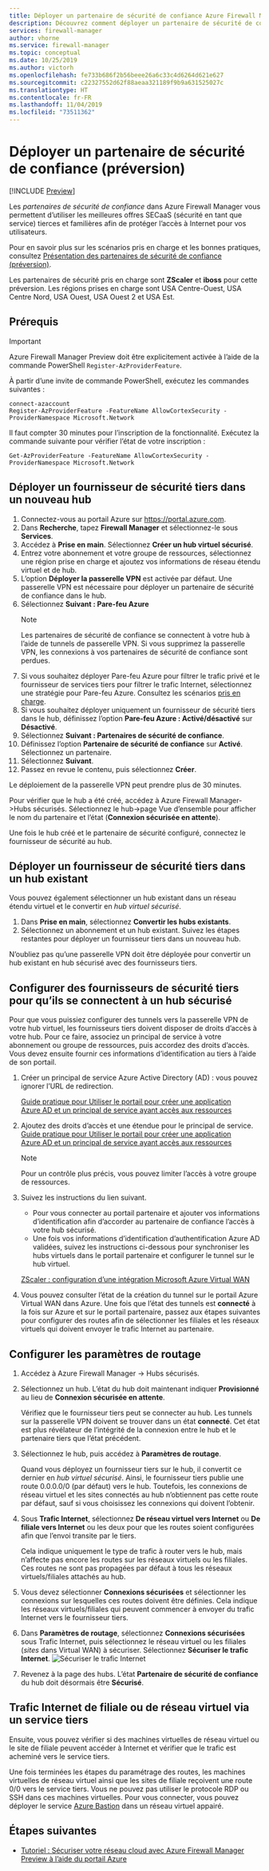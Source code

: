 ```yaml
---
title: Déployer un partenaire de sécurité de confiance Azure Firewall Manager
description: Découvrez comment déployer un partenaire de sécurité de confiance Azure Firewall Manager à l’aide du portail Azure.
services: firewall-manager
author: vhorne
ms.service: firewall-manager
ms.topic: conceptual
ms.date: 10/25/2019
ms.author: victorh
ms.openlocfilehash: fe733b686f2b56beee26a6c33c4d6264d621e627
ms.sourcegitcommit: c22327552d62f88aeaa321189f9b9a631525027c
ms.translationtype: HT
ms.contentlocale: fr-FR
ms.lasthandoff: 11/04/2019
ms.locfileid: "73511362"
---
```

# <a name="deploy-a-trusted-security-partner-preview"></a>Déployer un partenaire de sécurité de confiance (préversion)

[!INCLUDE [Preview](../../includes/firewall-manager-preview-notice.md)]

Les *partenaires de sécurité de confiance* dans Azure Firewall Manager vous permettent d’utiliser les meilleures offres SECaaS (sécurité en tant que service) tierces et familières afin de protéger l’accès à Internet pour vos utilisateurs.

Pour en savoir plus sur les scénarios pris en charge et les bonnes pratiques, consultez [Présentation des partenaires de sécurité de confiance (préversion)](trusted-security-partners.md).

Les partenaires de sécurité pris en charge sont **ZScaler** et **iboss** pour cette préversion. Les régions prises en charge sont USA Centre-Ouest, USA Centre Nord, USA Ouest, USA Ouest 2 et USA Est.

## <a name="prerequisites"></a>Prérequis

> [!IMPORTANT]
> Azure Firewall Manager Preview doit être explicitement activée à l’aide de la commande PowerShell `Register-AzProviderFeature`.

À partir d’une invite de commande PowerShell, exécutez les commandes suivantes :

```azure-powershell
connect-azaccount
Register-AzProviderFeature -FeatureName AllowCortexSecurity -ProviderNamespace Microsoft.Network
```
Il faut compter 30 minutes pour l’inscription de la fonctionnalité. Exécutez la commande suivante pour vérifier l’état de votre inscription :

`Get-AzProviderFeature -FeatureName AllowCortexSecurity -ProviderNamespace Microsoft.Network`

## <a name="deploy-a-third-party-security-provider-in-a-new-hub"></a>Déployer un fournisseur de sécurité tiers dans un nouveau hub

1. Connectez-vous au portail Azure sur https://portal.azure.com.
2. Dans **Recherche**, tapez **Firewall Manager** et sélectionnez-le sous **Services**.
3. Accédez à **Prise en main**. Sélectionnez **Créer un hub virtuel sécurisé**. 
4. Entrez votre abonnement et votre groupe de ressources, sélectionnez une région prise en charge et ajoutez vos informations de réseau étendu virtuel et de hub. 
5. L’option **Déployer la passerelle VPN** est activée par défaut. Une passerelle VPN est nécessaire pour déployer un partenaire de sécurité de confiance dans le hub. 
6. Sélectionnez **Suivant : Pare-feu Azure**
   > [!NOTE]
   > Les partenaires de sécurité de confiance se connectent à votre hub à l’aide de tunnels de passerelle VPN. Si vous supprimez la passerelle VPN, les connexions à vos partenaires de sécurité de confiance sont perdues.
7. Si vous souhaitez déployer Pare-feu Azure pour filtrer le trafic privé et le fournisseur de services tiers pour filtrer le trafic Internet, sélectionnez une stratégie pour Pare-feu Azure. Consultez les scénarios [pris en charge](trusted-security-partners.md#key-scenarios).
8. Si vous souhaitez déployer uniquement un fournisseur de sécurité tiers dans le hub, définissez l’option **Pare-feu Azure : Activé/désactivé** sur **Désactivé**. 
9. Sélectionnez **Suivant : Partenaires de sécurité de confiance**.
10. Définissez l’option **Partenaire de sécurité de confiance** sur **Activé**. Sélectionnez un partenaire. 
11. Sélectionnez **Suivant**. 
12. Passez en revue le contenu, puis sélectionnez **Créer**.

Le déploiement de la passerelle VPN peut prendre plus de 30 minutes.

Pour vérifier que le hub a été créé, accédez à Azure Firewall Manager->Hubs sécurisés. Sélectionnez le hub->page Vue d’ensemble pour afficher le nom du partenaire et l’état (**Connexion sécurisée en attente**).

Une fois le hub créé et le partenaire de sécurité configuré, connectez le fournisseur de sécurité au hub.

## <a name="deploy-a-third-party-security-provider-in-an-existing-hub"></a>Déployer un fournisseur de sécurité tiers dans un hub existant

Vous pouvez également sélectionner un hub existant dans un réseau étendu virtuel et le convertir en *hub virtuel sécurisé*.

1. Dans **Prise en main**, sélectionnez **Convertir les hubs existants**.
2. Sélectionnez un abonnement et un hub existant. Suivez les étapes restantes pour déployer un fournisseur tiers dans un nouveau hub.

N’oubliez pas qu’une passerelle VPN doit être déployée pour convertir un hub existant en hub sécurisé avec des fournisseurs tiers.

## <a name="configure-third-party-security-providers-to-connect-to-a-secured-hub"></a>Configurer des fournisseurs de sécurité tiers pour qu’ils se connectent à un hub sécurisé

Pour que vous puissiez configurer des tunnels vers la passerelle VPN de votre hub virtuel, les fournisseurs tiers doivent disposer de droits d’accès à votre hub. Pour ce faire, associez un principal de service à votre abonnement ou groupe de ressources, puis accordez des droits d’accès. Vous devez ensuite fournir ces informations d’identification au tiers à l’aide de son portail.

1. Créer un principal de service Azure Active Directory (AD) : vous pouvez ignorer l’URL de redirection. 

   [Guide pratique pour Utiliser le portail pour créer une application Azure AD et un principal de service ayant accès aux ressources](../active-directory/develop/howto-create-service-principal-portal.md#create-an-azure-active-directory-application)
2. Ajoutez des droits d’accès et une étendue pour le principal de service.
   [Guide pratique pour Utiliser le portail pour créer une application Azure AD et un principal de service ayant accès aux ressources](../active-directory/develop/howto-create-service-principal-portal.md#create-an-azure-active-directory-application)

   > [!NOTE]
   > Pour un contrôle plus précis, vous pouvez limiter l’accès à votre groupe de ressources.
3. Suivez les instructions du lien suivant.

   - Pour vous connecter au portail partenaire et ajouter vos informations d’identification afin d’accorder au partenaire de confiance l’accès à votre hub sécurisé.
   - Une fois vos informations d’identification d’authentification Azure AD validées, suivez les instructions ci-dessous pour synchroniser les hubs virtuels dans le portail partenaire et configurer le tunnel sur le hub virtuel.

   [ZScaler : configuration d’une intégration Microsoft Azure Virtual WAN](https://help.zscaler.com/zia/configuring-microsoft-azure-virtual-wan-integration)
4. Vous pouvez consulter l’état de la création du tunnel sur le portail Azure Virtual WAN dans Azure. Une fois que l’état des tunnels est **connecté** à la fois sur Azure et sur le portail partenaire, passez aux étapes suivantes pour configurer des routes afin de sélectionner les filiales et les réseaux virtuels qui doivent envoyer le trafic Internet au partenaire.

## <a name="configure-route-settings"></a>Configurer les paramètres de routage

1. Accédez à Azure Firewall Manager -> Hubs sécurisés. 
2. Sélectionnez un hub. L’état du hub doit maintenant indiquer **Provisionné** au lieu de **Connexion sécurisée en attente**.

   Vérifiez que le fournisseur tiers peut se connecter au hub. Les tunnels sur la passerelle VPN doivent se trouver dans un état **connecté**. Cet état est plus révélateur de l’intégrité de la connexion entre le hub et le partenaire tiers que l’état précédent.
3. Sélectionnez le hub, puis accédez à **Paramètres de routage**.

   Quand vous déployez un fournisseur tiers sur le hub, il convertit ce dernier en *hub virtuel sécurisé*. Ainsi, le fournisseur tiers publie une route 0.0.0.0/0 (par défaut) vers le hub. Toutefois, les connexions de réseau virtuel et les sites connectés au hub n’obtiennent pas cette route par défaut, sauf si vous choisissez les connexions qui doivent l’obtenir.
4. Sous **Trafic Internet**, sélectionnez **De réseau virtuel vers Internet** ou **De filiale vers Internet** ou les deux pour que les routes soient configurées afin que l’envoi transite par le tiers.

   Cela indique uniquement le type de trafic à router vers le hub, mais n’affecte pas encore les routes sur les réseaux virtuels ou les filiales. Ces routes ne sont pas propagées par défaut à tous les réseaux virtuels/filiales attachés au hub.
5. Vous devez sélectionner **Connexions sécurisées** et sélectionner les connexions sur lesquelles ces routes doivent être définies. Cela indique les réseaux virtuels/filiales qui peuvent commencer à envoyer du trafic Internet vers le fournisseur tiers.
6. Dans **Paramètres de routage**, sélectionnez **Connexions sécurisées** sous Trafic Internet, puis sélectionnez le réseau virtuel ou les filiales (*sites* dans Virtual WAN) à sécuriser. Sélectionnez **Sécuriser le trafic Internet**.
   ![Sécuriser le trafic Internet](media/deploy-trusted-security-partner/secure-internet-traffic.png)
7. Revenez à la page des hubs. L’état **Partenaire de sécurité de confiance** du hub doit désormais être **Sécurisé**.

## <a name="branch-or-vnet-internet-traffic-via-third-party-service"></a>Trafic Internet de filiale ou de réseau virtuel via un service tiers

Ensuite, vous pouvez vérifier si des machines virtuelles de réseau virtuel ou le site de filiale peuvent accéder à Internet et vérifier que le trafic est acheminé vers le service tiers.

Une fois terminées les étapes du paramétrage des routes, les machines virtuelles de réseau virtuel ainsi que les sites de filiale reçoivent une route 0/0 vers le service tiers. Vous ne pouvez pas utiliser le protocole RDP ou SSH dans ces machines virtuelles. Pour vous connecter, vous pouvez déployer le service [Azure Bastion](../bastion/bastion-overview.md) dans un réseau virtuel appairé.

## <a name="next-steps"></a>Étapes suivantes

- [Tutoriel : Sécuriser votre réseau cloud avec Azure Firewall Manager Preview à l’aide du portail Azure](secure-cloud-network.md)




